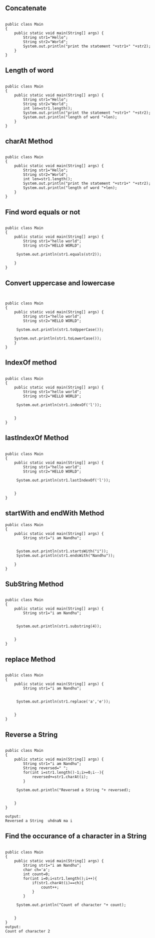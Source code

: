 ## Concatenate

````java[]

public class Main
{
	public static void main(String[] args) {
	    String str1="Hello";
	    String str2="World";
		System.out.println("print the statement "+str1+" "+str2);
	}
}
````

##  Length of word
````java[]

public class Main
{
	public static void main(String[] args) {
	    String str1="Hello";
	    String str2="World";
	    int len=str1.length();
		System.out.println("print the statement "+str1+" "+str2);
		System.out.println("length of word "+len);
	}
}
````

## charAt Method

````java[]

public class Main
{
	public static void main(String[] args) {
	    String str1="Hello";
	    String str2="World";
	    int len=str1.length();
		System.out.println("print the statement "+str1+" "+str2);
		System.out.println("length of word "+len);
	}
}

````

## Find word equals or not

````java[]

public class Main
{
	public static void main(String[] args) {
	    String str1="hello world";
	    String str2="HELLO WORLD";

	 System.out.println(str1.equals(str2));
	
	}
}

````
## Convert uppercase and lowercase

````java[]


public class Main
{
	public static void main(String[] args) {
	    String str1="hello world";
	    String str2="HELLO WORLD";

	 System.out.println(str1.toUpperCase());
	 
	System.out.println(str1.toLowerCase());
	}
}

````
## IndexOf method

````java[]

public class Main
{
	public static void main(String[] args) {
	    String str1="hello world";
	    String str2="HELLO WORLD";

	 System.out.println(str1.indexOf('l'));
	 

	}
}

````
## lastIndexOf Method

````java[]

public class Main
{
	public static void main(String[] args) {
	    String str1="hello world";
	    String str2="HELLO WORLD";

	 System.out.println(str1.lastIndexOf('l'));
	 

	}
}
````

## startWith and endWith Method

````java[]
public class Main
{
	public static void main(String[] args) {
	    String str1="i am Nandhu";
	  

	 System.out.println(str1.startsWith("i"));
	 System.out.println(str1.endsWith("Nandhu"));

	}
}
````
## SubString Method

````java[]

public class Main
{
	public static void main(String[] args) {
	    String str1="i am Nandhu";
	  

	 System.out.println(str1.substring(4));
	

	}
}

````

## replace Method

````java[]

public class Main
{
	public static void main(String[] args) {
	    String str1="i am Nandhu";
	  

	 System.out.println(str1.replace('a','e'));
	

	}
}
````

## Reverse a String

````java[]

public class Main
{
	public static void main(String[] args) {
	    String str1="i am Nandhu";
	    String reversed=" ";
	    for(int i=str1.length()-1;i>=0;i--){
	        reversed+=str1.charAt(i);
	    }

	 System.out.println("Reversed a String "+ reversed);
	

	}
}

output:
Reversed a String  uhdnaN ma i

````

## Find the occurance of a character in a String

````java[]

public class Main
{
	public static void main(String[] args) {
	    String str1="i am Nandhu";
	    char ch='a';
	    int count=0;
	    for(int i=0;i<str1.length();i++){
	        if(str1.charAt(i)==ch){
	            count++;
	        }
	    }

	 System.out.println("Count of character "+ count);
	

	}
}
output:
Count of character 2

````









